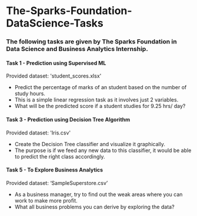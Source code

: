 # The-Sparks-Foundation-DataScience-Tasks

### The following tasks are given by The Sparks Foundation in Data Science and Business Analytics Internship.

#### Task 1 - Prediction using Supervised ML
Provided dataset: 'student_scores.xlsx'

* Predict the percentage of marks of an student based on the number of study hours.
* This is a simple linear regression task as it involves just 2 variables.
* What will be the predicted score if a student studies for 9.25 hrs/ day?

#### Task 3 - Prediction using Decision Tree Algorithm
Provided dataset: 'Iris.csv'

* Create the Decision Tree classifier and visualize it graphically.
* The purpose is if we feed any new data to this classifier, it would be able to predict the right class accordingly.

#### Task 5 - To Explore Business Analytics 
Provided dataset: ‘SampleSuperstore.csv’

* As a business manager, try to find out the weak areas where you can work to make more profit.
* What all business problems you can derive by exploring the data?
